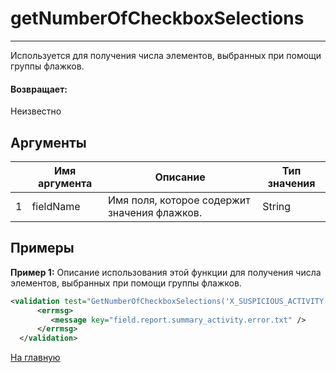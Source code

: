 # getNumberOfCheckboxSelections

---

Используется для получения числа элементов, выбранных при помощи группы флажков.

#### Возвращает:

Неизвестно

## Аргументы

|  | Имя аргумента | Описание | Тип значения |
| --- | --- | --- | --- |
| 1 | fieldName | Имя поля, которое содержит значения флажков. | String |

## Примеры

**Пример 1:** Описание использования этой функции для получения числа элементов, выбранных при помощи группы флажков.
```xml
<validation test="GetNumberOfCheckboxSelections('X_SUSPICIOUS_ACTIVITY.X_SUSPICIOUS_ACTIVITY_CD') LT 11 ">
      <errmsg>
         <message key="field.report.summary_activity.error.txt" />
      </errmsg>
  </validation>
```



[На главную](./ecmfunctions/)
